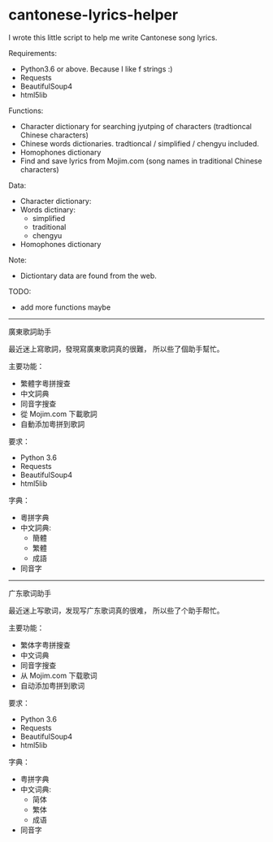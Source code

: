 # cantonese-lyrics-helper
I wrote this little script to help me write Cantonese song lyrics.

Requirements:
- Python3.6 or above. Because I like f strings :)
- Requests
- BeautifulSoup4
- html5lib

Functions:
- Character dictionary for searching jyutping of characters (tradtioncal Chinese characters)
- Chinese words dictionaries. tradtioncal / simplified / chengyu included.
- Homophones dictionary
- Find and save lyrics from Mojim.com (song names in traditional Chinese characters)


Data:
- Character dictionary:
- Words dictinary: 
    - simplified
    - traditional
    - chengyu
- Homophones dictionary

Note:
- Dictiontary data are found from the web.

TODO:

- add more functions maybe

---------------------------------------------

廣東歌詞助手

最近迷上寫歌詞，發現寫廣東歌詞真的很難， 所以些了個助手幫忙。

主要功能：
- 繁體字粵拼搜查
- 中文詞典
- 同音字搜查
- 從 Mojim.com 下載歌詞
- 自動添加粵拼到歌詞

要求：
- Python 3.6
- Requests
- BeautifulSoup4
- html5lib 

字典：
- 粵拼字典
- 中文詞典: 
    - 簡體
    - 繁體 
    - 成語
- 同音字

---------------------------------------------

广东歌词助手

最近迷上写歌词，发现写广东歌词真的很难， 所以些了个助手帮忙。

主要功能：
- 繁体字粤拼搜查
- 中文词典
- 同音字搜查
- 从 Mojim.com 下载歌词
- 自动添加粤拼到歌词

要求：
- Python 3.6
- Requests
- BeautifulSoup4
- html5lib

字典：
- 粤拼字典
- 中文词典: 
    - 简体 
    - 繁体 
    - 成语
- 同音字
